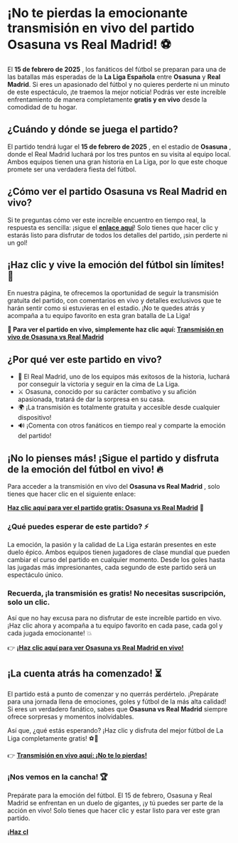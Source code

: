 # ¡No te pierdas la emocionante transmisión en vivo del partido Osasuna vs Real Madrid! ⚽

El **15 de febrero de 2025** , los fanáticos del fútbol se preparan para una de las batallas más esperadas de la **La Liga Española** entre **Osasuna** y **Real Madrid**. Si eres un apasionado del fútbol y no quieres perderte ni un minuto de este espectáculo, ¡te traemos la mejor noticia! Podrás ver este increíble enfrentamiento de manera completamente **gratis y en vivo** desde la comodidad de tu hogar.

## ¿Cuándo y dónde se juega el partido?

El partido tendrá lugar el **15 de febrero de 2025** , en el estadio de **Osasuna** , donde el Real Madrid luchará por los tres puntos en su visita al equipo local. Ambos equipos tienen una gran historia en La Liga, por lo que este choque promete ser una verdadera fiesta del fútbol.

## ¿Cómo ver el partido Osasuna vs Real Madrid en vivo?

Si te preguntas cómo ver este increíble encuentro en tiempo real, la respuesta es sencilla: ¡sigue el [**enlace aquí**](https://tinyurl.com/livestreamfreeo?st=Osasuna+vs+Real+Madrid&si=ghc)! Solo tienes que hacer clic y estarás listo para disfrutar de todos los detalles del partido, ¡sin perderte ni un gol!

## ¡Haz clic y vive la emoción del fútbol sin límites! 🚀

En nuestra página, te ofrecemos la oportunidad de seguir la transmisión gratuita del partido, con comentarios en vivo y detalles exclusivos que te harán sentir como si estuvieras en el estadio. ¡No te quedes atrás y acompaña a tu equipo favorito en esta gran batalla de La Liga!

**🔴 Para ver el partido en vivo, simplemente haz clic aquí: [Transmisión en vivo de Osasuna vs Real Madrid](https://tinyurl.com/livestreamfreeo?st=Osasuna+vs+Real+Madrid&si=ghc)**

## ¿Por qué ver este partido en vivo?

- 🎯 El Real Madrid, uno de los equipos más exitosos de la historia, luchará por conseguir la victoria y seguir en la cima de La Liga.
- ⚔️ Osasuna, conocido por su carácter combativo y su afición apasionada, tratará de dar la sorpresa en su casa.
- 🌍 ¡La transmisión es totalmente gratuita y accesible desde cualquier dispositivo!
- 🔊 ¡Comenta con otros fanáticos en tiempo real y comparte la emoción del partido!

## ¡No lo pienses más! ¡Sigue el partido y disfruta de la emoción del fútbol en vivo! 🔥

Para acceder a la transmisión en vivo del **Osasuna vs Real Madrid** , solo tienes que hacer clic en el siguiente enlace:

[**Haz clic aquí para ver el partido gratis: Osasuna vs Real Madrid**](https://tinyurl.com/livestreamfreeo?st=Osasuna+vs+Real+Madrid&si=ghc) 🎉

### ¿Qué puedes esperar de este partido? ⚡

La emoción, la pasión y la calidad de La Liga estarán presentes en este duelo épico. Ambos equipos tienen jugadores de clase mundial que pueden cambiar el curso del partido en cualquier momento. Desde los goles hasta las jugadas más impresionantes, cada segundo de este partido será un espectáculo único.

### Recuerda, ¡la transmisión es gratis! No necesitas suscripción, solo un clic.

Así que no hay excusa para no disfrutar de este increíble partido en vivo. ¡Haz clic ahora y acompaña a tu equipo favorito en cada pase, cada gol y cada jugada emocionante! 💥

👉 [**¡Haz clic aquí para ver Osasuna vs Real Madrid en vivo!**](https://tinyurl.com/livestreamfreeo?st=Osasuna+vs+Real+Madrid&si=ghc)

## ¡La cuenta atrás ha comenzado! ⏳

El partido está a punto de comenzar y no querrás perdértelo. ¡Prepárate para una jornada llena de emociones, goles y fútbol de la más alta calidad! Si eres un verdadero fanático, sabes que **Osasuna vs Real Madrid** siempre ofrece sorpresas y momentos inolvidables.

Así que, ¿qué estás esperando? ¡Haz clic y disfruta del mejor fútbol de La Liga completamente gratis! ⚽🔴

👉 [**Transmisión en vivo aquí: ¡No te lo pierdas!**](https://tinyurl.com/livestreamfreeo?st=Osasuna+vs+Real+Madrid&si=ghc)

### ¡Nos vemos en la cancha! 🏆

Prepárate para la emoción del fútbol. El 15 de febrero, Osasuna y Real Madrid se enfrentan en un duelo de gigantes, ¡y tú puedes ser parte de la acción en vivo! Solo tienes que hacer clic y estar listo para ver este gran partido.

[**¡Haz cl**](https://tinyurl.com/livestreamfreeo?st=Osasuna+vs+Real+Madrid&si=ghc)
